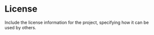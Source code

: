 # License

Include the license information for the project, specifying how it can be used by others.